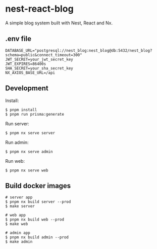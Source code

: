 # nest-react-blog

A simple blog system built with Nest, React and Nx.

## .env file

```env
DATABASE_URL="postgresql://nest_blog:nest_blog@db:5432/nest_blog?schema=public&connect_timeout=300"
JWT_SECRET=your_jwt_secret_key
JWT_EXPIRES=86400s
SHA_SECRET=your_sha_secret_key
NX_AXIOS_BASE_URL=/api
```

## Development

Install:

```shell
$ pnpm install
$ pnpm run prisma:generate
```

Run server:

```shell
$ pnpm nx serve server
```

Run admin:

```shell
$ pnpm nx serve admin
```

Run web:

```shell
$ pnpm nx serve web
```

## Build docker images

```shell
# server app
$ pnpm nx build server --prod
$ make server

# web app
$ pnpm nx build web --prod
$ make web

# admin app
$ pnpm nx build admin --prod
$ make admin
```
